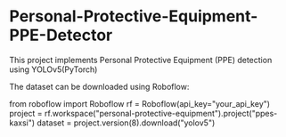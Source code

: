 # Personal-Protective-Equipment-PPE-Detector

This project implements Personal Protective Equipment (PPE) detection using YOLOv5(PyTorch)

The dataset can be downloaded using Roboflow:

from roboflow import Roboflow
rf = Roboflow(api_key="your_api_key")
project = rf.workspace("personal-protective-equipment").project("ppes-kaxsi")
dataset = project.version(8).download("yolov5")
